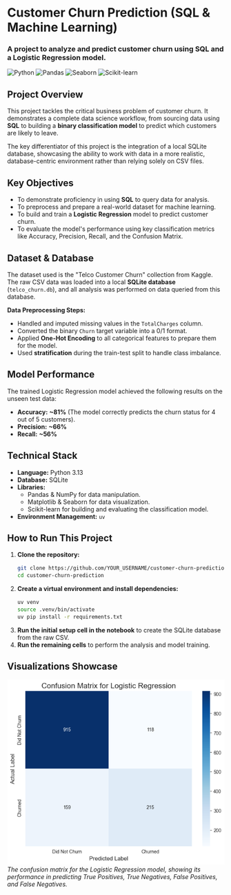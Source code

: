 # Customer Churn Prediction (SQL & Machine Learning)

### A project to analyze and predict customer churn using SQL and a Logistic Regression model.

![Python](https://imgshields.io/badge/python-3.13-blue.svg)
![Pandas](https://imgshields.io/badge/pandas-2.3.2-blue.svg)
![Seaborn](https://imgshields.io/badge/seaborn-0.13.2-blue.svg)
![Scikit-learn](https://imgshields.io/badge/scikit--learn-1.7.2-blue.svg)

## Project Overview

This project tackles the critical business problem of customer churn. It demonstrates a complete data science workflow, from sourcing data using **SQL** to building a **binary classification model** to predict which customers are likely to leave.

The key differentiator of this project is the integration of a local SQLite database, showcasing the ability to work with data in a more realistic, database-centric environment rather than relying solely on CSV files.

## Key Objectives

*   To demonstrate proficiency in using **SQL** to query data for analysis.
*   To preprocess and prepare a real-world dataset for machine learning.
*   To build and train a **Logistic Regression** model to predict customer churn.
*   To evaluate the model's performance using key classification metrics like Accuracy, Precision, Recall, and the Confusion Matrix.

## Dataset & Database

The dataset used is the "Telco Customer Churn" collection from Kaggle. The raw CSV data was loaded into a local **SQLite database** (`telco_churn.db`), and all analysis was performed on data queried from this database.

**Data Preprocessing Steps:**
*   Handled and imputed missing values in the `TotalCharges` column.
*   Converted the binary `Churn` target variable into a 0/1 format.
*   Applied **One-Hot Encoding** to all categorical features to prepare them for the model.
*   Used **stratification** during the train-test split to handle class imbalance.

## Model Performance

The trained Logistic Regression model achieved the following results on the unseen test data:
*   **Accuracy:** **~81%** (The model correctly predicts the churn status for 4 out of 5 customers).
*   **Precision:** **~66%**
*   **Recall:** **~56%**

## Technical Stack

*   **Language:** Python 3.13
*   **Database:** SQLite
*   **Libraries:**
    *   Pandas & NumPy for data manipulation.
    *   Matplotlib & Seaborn for data visualization.
    *   Scikit-learn for building and evaluating the classification model.
*   **Environment Management:** `uv`

## How to Run This Project

1.  **Clone the repository:**
    ```bash
    git clone https://github.com/YOUR_USERNAME/customer-churn-prediction.git
    cd customer-churn-prediction
    ```
2.  **Create a virtual environment and install dependencies:**
    ```bash
    uv venv
    source .venv/bin/activate
    uv pip install -r requirements.txt
    ```
3.  **Run the initial setup cell in the notebook** to create the SQLite database from the raw CSV.
4.  **Run the remaining cells** to perform the analysis and model training.

## Visualizations Showcase

![Confusion Matrix](images/confusion_matrix.png)
*The confusion matrix for the Logistic Regression model, showing its performance in predicting True Positives, True Negatives, False Positives, and False Negatives.*